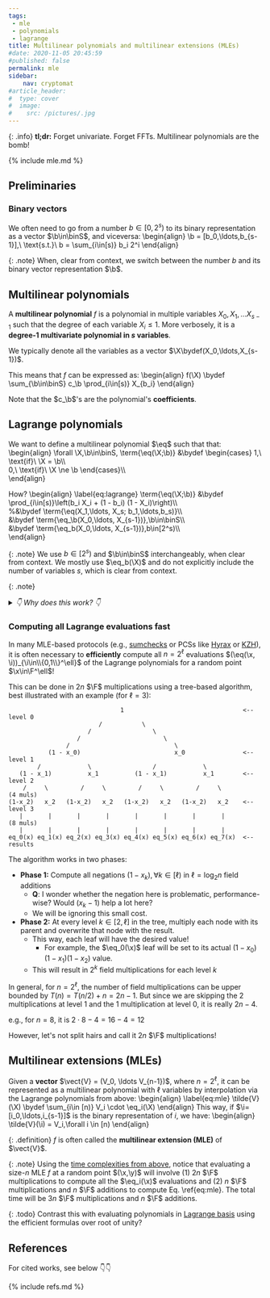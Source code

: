 ```yaml
---
tags:
 - mle
 - polynomials
 - lagrange
title: Multilinear polynomials and multilinear extensions (MLEs)
#date: 2020-11-05 20:45:59
#published: false
permalink: mle
sidebar:
    nav: cryptomat
#article_header:
#  type: cover
#  image:
#    src: /pictures/.jpg
---
```


{: .info}
**tl;dr:** Forget univariate. Forget FFTs. Multilinear polynomials are the bomb!

{% include mle.md %}

<!--more-->

<!-- Here you can define LaTeX macros -->
<div style="display: none;">$
\def\b{\boldsymbol{b}}
\def\binS{\bin^s}
$</div> <!-- $ -->

## Preliminaries

### Binary vectors

We often need to go from a number $b \in [0,2^s)$ to its binary representation as a vector $\b\in\binS$, and viceversa:
\begin{align}
\b = [b_0,\ldots,b_{s-1}],\ \text{s.t.}\ b = \sum_{i\in[s)} b_i 2^i
\end{align}

{: .note}
When, clear from context, we switch between the number $b$ and its binary vector representation $\b$.

## Multilinear polynomials

A **multilinear polynomial** $f$ is a polynomial in multiple variables $X_0,X_1,\ldots X_{s-1}$ such that the degree of each variable $X_i \le 1$.
More verbosely, it is a **degree-1 multivariate polynomial in $s$ variables**.

We typically denote all the variables as a vector $\X\bydef(X_0,\ldots,X_{s-1})$.

This means that $f$ can be expressed as:
\begin{align}
f(\X) \bydef \sum_{\b\in\binS} c_\b \prod_{i\in[s)} X_{b_i}
\end{align}

Note that the $c_\b$'s are the polynomial's **coefficients**.

## Lagrange polynomials

We want to define a multilinear polynomial $\eq$ such that that:
\begin{align}
\forall \X,\b\in\binS,
\term{\eq(\X;\b)} &\bydef \begin{cases}
1,\ \text{if}\ \X = \b\\\\\
0,\ \text{if}\ \X \ne \b
\end{cases}\\\\\
\end{align}

How?
\begin{align}
\label{eq:lagrange}
\term{\eq(\X;\b)} &\bydef \prod_{i\in[s)}\left(b_i X_i + (1 - b_i) (1 - X_i)\right)\\\\\
%&\bydef \term{\eq(X_1,\ldots, X_s; b_1,\ldots,b_s)}\\\\\
&\bydef \term{\eq_\b(X_0,\ldots, X_{s-1})},\b\in\binS\\\\\
&\bydef \term{\eq_b(X_0,\ldots, X_{s-1})},b\in[2^s)\\\\\
\end{align}

<!--It is useful to note that:
\begin{align}
\eq_\b(\X) = \eq_\X(\b)
\end{align}-->

{: .note}
We use $b\in[2^s)$ and $\b\in\binS$ interchangeably, when clear from context.
We mostly use $\eq_b(\X)$ and do not explicitly include the number of variables $s$, which is clear from context.

{: .note}
<details>
<summary>
<em>👇 Why does this work? 👇</em>
</summary>
Try and evaluate $\eq(X;\b)$ at $\X = \b$ by evaluating each product term $b_i X_i + (1-b_i)(1-X_i)$ at $X_i = b_i$!
<br /><br/>

It would yield $b_i^2 + (1-b_i)^2$, which is always equal to 1 for $b_i\in\{0,1\}$.
So all product terms are 1 when $\X=\b$.
<br /><br/>

Next, try to evaluate at $X=\b'$ when $\b'\ne\b$.
In this case, there will be an index $i\in [s)$ such that $b'_i \ne b_i \Rightarrow b_i' = (1-b_i)$.
So, evaluating the $i$th product term at $(1-b_i)$ yields $b_i(1-b_i) + (1-b_i)(1-(1-b_i)) = b_i(1-b_i)+(1-b_i)b_i=2b_i(1-b_i)$ which is always 0.
Therefore, the product is zero when $\X\ne \b$.
</details>

### Computing all Lagrange evaluations fast

In many MLE-based protocols (e.g., [sumchecks](/sumcheck) or PCSs like [Hyrax](/hyrax) or [KZH](/kzh)), it is often necessary to **efficiently** compute all $n=2^\ell$ evaluations $(\eq(\x, \i))_{\i\in\\{0,1\\}^\ell}$ of the Lagrange polynomials for a random point $\x\in\F^\ell$!

This can be done in $2n$ $\F$ multiplications using a tree-based algorithm, best illustrated with an example (for $\ell = 3$):
```
                               1                                 <-- level 0
                         /           \
                      /                 \    
                   /                       \  
                /                             \
           (1 - x_0)                          x_0                <-- level 1
        /             \                 /             \
   (1 - x_1)          x_1          (1 - x_1)          x_1        <-- level 2
    /     \         /     \         /     \         /     \          (4 muls)
(1-x_2)   x_2   (1-x_2)   x_2   (1-x_2)   x_2   (1-x_2)   x_2    <-- level 3
   |       |       |       |       |       |       |       |         (8 muls)
   |       |       |       |       |       |       |       |
eq_0(x) eq_1(x) eq_2(x) eq_3(x) eq_4(x) eq_5(x) eq_6(x) eq_7(x)  <-- results
```

The algorithm works in two phases:
 - **Phase 1:** Compute all negations $(1-x_k),\forall k\in[\ell)$ in $\ell=\log_2{n}$ field additions
    + **Q**: I wonder whether the negation here is problematic, performance-wise? Would $(x_k - 1)$ help a lot here?
    + We will be ignoring this small cost.
 - **Phase 2:** At every level $k\in[2,\ell]$ in the tree, multiply each node with its parent and overwrite that node with the result.
    + This way, each leaf will have the desired value!
        + For example, the $\eq_0(\x)$ leaf will be set to its actual $(1-x_0)(1-x_1)(1-x_2)$ value.
    + This will result in $2^k$ field multiplications for each level $k$

In general, for $n=2^\ell$, the number of field multiplications can be upper bounded by $T(n) = T(n/2) + n = 2n-1$.
But since we are skipping the $2$ multiplications at level 1 and the $1$ multiplication at level 0, it is really $2n-4$.

e.g., for $n=8$, it is $2 \cdot 8 - 4 = 16 - 4 = 12$

However, let's not split hairs and call it $2n$ $\F$ multiplications!

## Multilinear extensions (MLEs)

Given a **vector** $\vect{V} = (V_0, \ldots V_{n-1})$, where $n = 2^\ell$, it can be represented as a multilinear polynomial with $\ell$ variables by interpolation via the Lagrange polynomials from above:
\begin{align}
\label{eq:mle}
\tilde{V}(\X) \bydef \sum_{i\in [n)} V_i \cdot \eq_i(\X)
\end{align}
This way, if $\i=[i_0,\ldots,i_{s-1}]$ is the binary representation of $i$, we have:
\begin{align}
\tilde{V}(\i) = V_i,\forall i \in [n)
\end{align}

{: .definition}
$f$ is often called the **multilinear extension (MLE)** of $\vect{V}$.

{: .note}
Using the [time complexities from above](#computing-all-lagrange-evaluations-fast), notice that evaluating a size-$n$ MLE $f$ at a random point $(\x,\y)$ will involve (1) $2n$ $\F$ multiplications to compute all the $\eq_i(\x)$ evaluations and (2) $n$ $\F$ multiplications and $n$ $\F$ additions to compute Eq. \ref{eq:mle}.
The total time will be $3n$ $\F$ multiplications and $n$ $\F$ additions.

{: .todo}
Contrast this with evaluating polynomials in [Lagrange basis](/lagrange-interpolation) using the efficient formulas over root of unity?

## References

For cited works, see below 👇👇

{% include refs.md %}
